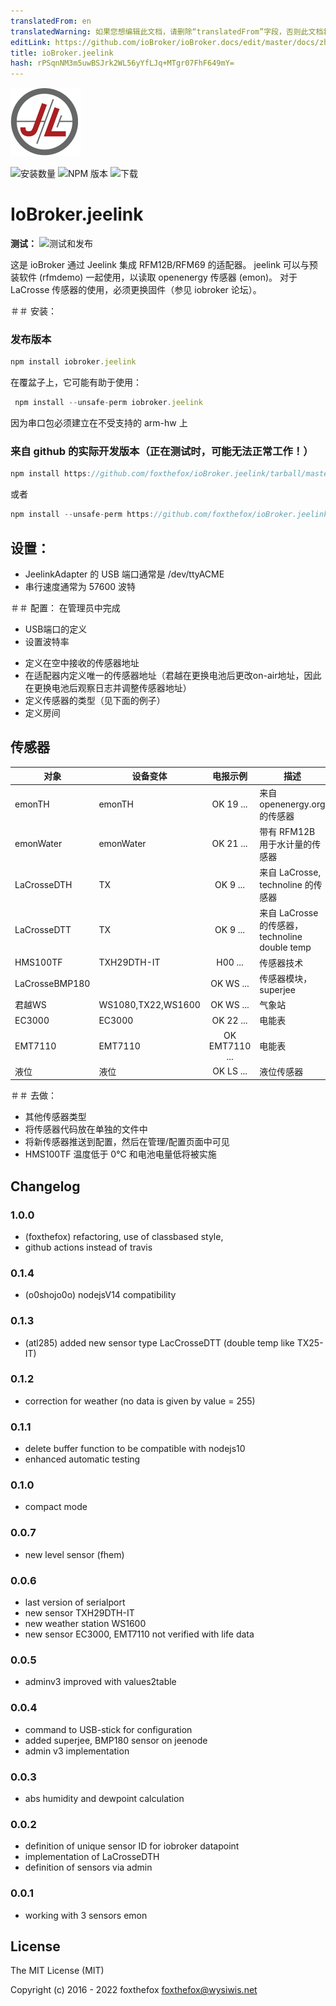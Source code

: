 ```yaml
---
translatedFrom: en
translatedWarning: 如果您想编辑此文档，请删除“translatedFrom”字段，否则此文档将再次自动翻译
editLink: https://github.com/ioBroker/ioBroker.docs/edit/master/docs/zh-cn/adapterref/iobroker.jeelink/README.md
title: ioBroker.jeelink
hash: rPSqnNM3m5uwBSJrk2WL56yYfLJq+MTgr07FhF649mY=
---
```

![标识](../../../en/adapterref/iobroker.jeelink/admin/jeelab_logo.png)

![安装数量](http://iobroker.live/badges/jeelink-stable.svg)
![NPM 版本](http://img.shields.io/npm/v/iobroker.jeelink.svg)
![下载](https://img.shields.io/npm/dm/iobroker.jeelink.svg)

# IoBroker.jeelink
**测试：** ![测试和发布](https://github.com/foxthefox/ioBroker.jeelink/workflows/Test%20and%20Release/badge.svg)

这是 ioBroker 通过 Jeelink 集成 RFM12B/RFM69 的适配器。
jeelink 可以与预装软件 (rfmdemo) 一起使用，以读取 openenergy 传感器 (emon)。
对于 LaCrosse 传感器的使用，必须更换固件（参见 iobroker 论坛）。

＃＃ 安装：
### 发布版本
```javascript
npm install iobroker.jeelink
```

在覆盆子上，它可能有助于使用：

```javascript
 npm install --unsafe-perm iobroker.jeelink
 ```

 因为串口包必须建立在不受支持的 arm-hw 上

### 来自 github 的实际开发版本（正在测试时，可能无法正常工作！）
```javascript
npm install https://github.com/foxthefox/ioBroker.jeelink/tarball/master --production
```

或者

```javascript
npm install --unsafe-perm https://github.com/foxthefox/ioBroker.jeelink/tarball/master --production
```

## 设置：
- JeelinkAdapter 的 USB 端口通常是 /dev/ttyACME
- 串行速度通常为 57600 波特

＃＃ 配置：
在管理员中完成

* USB端口的定义
* 设置波特率
- 定义在空中接收的传感器地址
- 在适配器内定义唯一的传感器地址（君越在更换电池后更改on-air地址，因此在更换电池后观察日志并调整传感器地址）
- 定义传感器的类型（见下面的例子）
- 定义房间

## 传感器
|对象|设备变体|电报示例|描述|
|--------|-------|:-:|--------|
|emonTH|emonTH|OK 19 ...|来自 openenergy.org 的传感器|
|emonWater|emonWater|OK 21 ... |带有 RFM12B 用于水计量的传感器|
|LaCrosseDTH |TX|OK 9 ... |来自 LaCrosse, technoline 的传感器|
|LaCrosseDTT |TX|OK 9 ... |来自 LaCrosse 的传感器，technoline double temp|
|HMS100TF |TXH29DTH-IT|H00 ... |传感器技术|
|LaCrosseBMP180||OK WS ... |传感器模块，superjee|
|君越WS|WS1080,TX22,WS1600|OK WS ... |气象站|
|EC3000|EC3000|OK 22 ... |电能表|
|EMT7110|EMT7110|OK EMT7110 ... |电能表|
|液位|液位|OK LS ... |液位传感器|

＃＃ 去做：
* 其他传感器类型
* 将传感器代码放在单独的文件中
* 将新传感器推送到配置，然后在管理/配置页面中可见
* HMS100TF 温度低于 0°C 和电池电量低将被实施

## Changelog
### 1.0.0
* (foxthefox) refactoring, use of classbased style,
* github actions instead of travis

### 0.1.4
* (o0shojo0o) nodejsV14 compatibility

### 0.1.3
* (atl285) added new sensor type LacCrosseDTT (double temp like TX25-IT)

### 0.1.2
* correction for weather (no data is given by value = 255)

### 0.1.1
* delete buffer function to be compatible with nodejs10
* enhanced automatic testing

### 0.1.0
* compact mode

### 0.0.7
* new level sensor (fhem)

### 0.0.6
* last version of serialport
* new sensor TXH29DTH-IT
* new weather station WS1600
* new sensor EC3000, EMT7110 not verified with life data

### 0.0.5
* adminv3 improved with values2table

### 0.0.4
* command to USB-stick for configuration
* added superjee, BMP180 sensor on jeenode
* admin v3 implementation

### 0.0.3
* abs humidity and dewpoint calculation

### 0.0.2
* definition of unique sensor ID for iobroker datapoint
* implementation of LaCrosseDTH
* definition of sensors via admin

### 0.0.1
* working with 3 sensors emon

## License

The MIT License (MIT)

Copyright (c) 2016 - 2022 foxthefox <foxthefox@wysiwis.net>